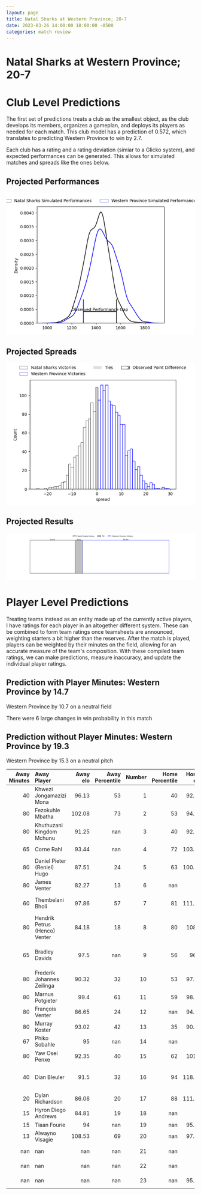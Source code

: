 ```yaml
---  
layout: page  
title: Natal Sharks at Western Province; 20-7  
date: 2023-03-26 14:00:00 18:00:00 -0500  
categories: match review  
---
```

# Natal Sharks at Western Province; 20-7

# Club Level Predictions


The first set of predictions treats a club as the smallest object, as the club develops its members, organizes a gameplan, and deploys its players as needed for each match. This club model has a prediction of 0.572, which translates to predicting Western Province to win by 2.7.

Each club has a rating and a rating deviation (simiar to a Glicko system), and expected performances can be generated. This allows for simulated matches and spreads like the ones below.
## Projected Performances


![Projected Performances](plots/performances_2023-03-26-WesternProvince-NatalSharks.png)
## Projected Spreads


![Projected Spreads](plots/spreads_2023-03-26-WesternProvince-NatalSharks.png)
## Projected Results


![Projected Results](plots/resultbar_2023-03-26-WesternProvince-NatalSharks.png)
# Player Level Predictions


Treating teams instead as an entity made up of the currently active players, I have ratings for each player in an altogether different system. These can be combined to form team ratings once teamsheets are announced, weighting starters a bit higher than the reserves. After the match is played, players can be weighted by their minutes on the field, allowing for an accurate measure of the team's composition. With these compiled team ratings, we can make predictions, measure inaccuracy, and update the individual player ratings.
## Prediction with Player Minutes: Western Province by 14.7


Western Province by 10.7 on a neutral field

There were 6 large changes in win probability in this match
## Prediction without Player Minutes: Western Province by 19.3


Western Province by 15.3 on a neutral pitch



|   Away Minutes | Away Player                   |   Away elo |   Away Percentile |   Number |   Home Percentile |   Home elo | Home Player                       |   Home Minutes |
|---------------:|:------------------------------|-----------:|------------------:|---------:|------------------:|-----------:|:----------------------------------|---------------:|
|             40 | Khwezi Jongamazizi Mona       |      96.13 |                53 |        1 |                40 |      92.81 | Alistair Fernando Vermaak         |             65 |
|             80 | Fezokuhle Mbatha              |     102.08 |                73 |        2 |                53 |      94.31 | Siyabonga Ntubeni                 |             51 |
|             80 | Khuthuzani Kingdom Mchunu     |      91.25 |               nan |        3 |                40 |      92.86 | Sazi Sandi                        |             35 |
|             65 | Corne Rahl                    |      93.44 |               nan |        4 |                72 |     103.37 | Connor Evans                      |             80 |
|             80 | Daniel Pieter (Reniel) Hugo   |      87.51 |                24 |        5 |                63 |     100.04 | Gary Porter                       |             75 |
|             80 | James Venter                  |      82.27 |                13 |        6 |               nan |      95    | Paul De Villiers                  |             67 |
|             60 | Thembelani Bholi              |      97.86 |                57 |        7 |                81 |     111.01 | Junior Sipato Pokomela            |             65 |
|             80 | Hendrik Petrus (Henco) Venter |      84.18 |                18 |        8 |                80 |     108.2  | Keke Morabe                       |             80 |
|             65 | Bradley Davids                |      97.5  |               nan |        9 |                56 |      96.5  | Godlen Herschelle Derrick Masimla |             66 |
|             80 | Frederik Johannes Zeilinga    |      90.32 |                32 |       10 |                53 |      97.62 | Kade Wolhuter                     |             80 |
|             80 | Marnus Potgieter              |      99.4  |                61 |       11 |                59 |      98.94 | Duncan Rowan Saal                 |             80 |
|             80 | François Venter               |      86.65 |                24 |       12 |               nan |      94.94 | Bruce Sherwood                    |             80 |
|             80 | Murray Koster                 |      93.02 |                42 |       13 |                35 |      90.75 | Juan de Jongh                     |             80 |
|             67 | Phiko Sobahle                 |      95    |               nan |       14 |               nan |      95    | Fazeel Robertson                  |             51 |
|             80 | Yaw Osei Penxe                |      92.35 |                40 |       15 |                62 |     101.9  | Sacha Mngomezulu                  |             80 |
|             40 | Dian Bleuler                  |      91.5  |                32 |       16 |                94 |     118.01 | Lee-Marvin Lofty Siyanda Mazibuko |             45 |
|             20 | Dylan Richardson              |      86.06 |                20 |       17 |                88 |     111.14 | Andre-Hugo Venter                 |             29 |
|             15 | Hyron Diego Andrews           |      84.81 |                19 |       18 |               nan |      95    | Edward Coulson                    |             29 |
|             15 | Tiaan Fourie                  |      94    |               nan |       19 |               nan |      95.39 | Leon Lyons                        |             15 |
|             13 | Alwayno Visagie               |     108.53 |                69 |       20 |               nan |      97.05 | Albertus Horn                     |             15 |
|            nan | nan                           |     nan    |               nan |       21 |               nan |      95    | Moegamat Kannemeyer               |             14 |
|            nan | nan                           |     nan    |               nan |       22 |               nan |      95    | Armand Maritz                     |             13 |
|            nan | nan                           |     nan    |               nan |       23 |               nan |      95.88 | Dylan De Leeuw                    |              5 |

